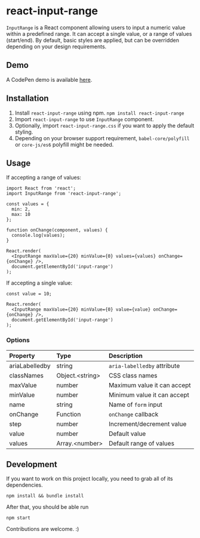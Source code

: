 # react-input-range

`InputRange` is a React component allowing users to input a numeric value within a predefined range. It can accept a single value, or a range of values (start/end). By default, basic styles are applied, but can be overridden depending on your design requirements.

## Demo
A CodePen demo is available [here](http://codepen.io/davidchin/full/GpNvqw/).

## Installation

1. Install `react-input-range` using npm. `npm install react-input-range`
2. Import `react-input-range` to use `InputRange` component.
3. Optionally, import `react-input-range.css` if you want to apply the default styling.
4. Depending on your browser support requirement, `babel-core/polyfill` or `core-js/es6` polyfill might be needed.

## Usage
If accepting a range of values:

```{js}
import React from 'react';
import InputRange from 'react-input-range';

const values = {
  min: 2,
  max: 10
};

function onChange(component, values) {
  console.log(values);
}

React.render(
  <InputRange maxValue={20} minValue={0} values={values} onChange={onChange} />,
  document.getElementById('input-range')
);
```

If accepting a single value:

```{js}
const value = 10;

React.render(
  <InputRange maxValue={20} minValue={0} value={value} onChange={onChange} />,
  document.getElementById('input-range')
);
```

### Options
Property                | Type                    | Description
:-----------------------|:------------------------|:----------------------------------
ariaLabelledby          |string                   |`aria-labelledby` attribute
classNames              |Object.&lt;string&gt;    |CSS class names
maxValue                |number                   |Maximum value it can accept
minValue                |number                   |Minimum value it can accept
name                    |string                   |Name of `form` input
onChange                |Function                 |`onChange` callback
step                    |number                   |Increment/decrement value
value                   |number                   |Default value
values                  |Array.&lt;number&gt;     |Default range of values

## Development

If you want to work on this project locally, you need to grab all of its dependencies.
```
npm install && bundle install
```

After that, you should be able run
```
npm start
```

Contributions are welcome. :)

